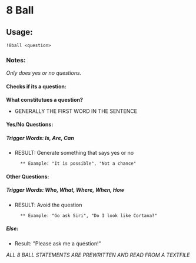 # 8 Ball

## Usage:

`!8ball <question>`

### Notes:

*Only does yes or no questions.*

#### Checks if its a question:

**What constitutues a question?**
* GENERALLY THE FIRST WORD IN THE SENTENCE

#### Yes/No Questions:

##### Trigger Words: Is, Are, Can

* RESULT: Generate something that says yes or no
	
		** Example: "It is possible", "Not a chance"

#### Other Questions:

##### Trigger Words: Who, What, Where, When, How

* RESULT: Avoid the question
	
		** Example: "Go ask Siri", "Do I look like Cortana?"

##### Else:

* Result: "Please ask me a question!"

*ALL 8 BALL STATEMENTS ARE PREWRITTEN AND READ FROM A TEXTFILE*

